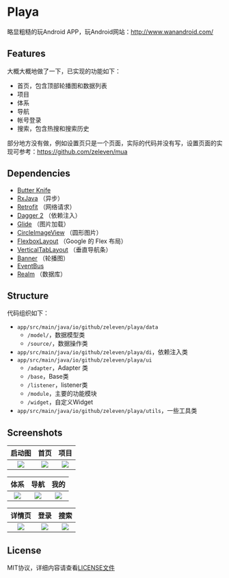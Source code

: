 # Playa
略显粗糙的玩Android APP，玩Android网站：http://www.wanandroid.com/

## Features
大概大概地做了一下，已实现的功能如下：
* 首页，包含顶部轮播图和数据列表
* 项目
* 体系
* 导航
* 帐号登录
* 搜索，包含热搜和搜索历史

部分地方没有做，例如设置页只是一个页面，实际的代码并没有写，设置页面的实现可参考：https://github.com/zeleven/mua

## Dependencies
* [Butter Knife](https://github.com/JakeWharton/butterknife)
* [RxJava](https://github.com/ReactiveX/RxJava) （异步）
* [Retrofit](https://github.com/square/retrofit) （网络请求）
* [Dagger 2](https://github.com/google/dagger) （依赖注入）
* [Glide](https://github.com/bumptech/glide) （图片加载）
* [CircleImageView](https://github.com/hdodenhof/CircleImageView) （圆形图片）
* [FlexboxLayout](https://github.com/google/flexbox-layout) （Google 的 Flex 布局）
* [VerticalTabLayout](https://github.com/qstumn/VerticalTabLayout) （垂直导航条）
* [Banner](https://github.com/youth5201314/banner) （轮播图）
* [EventBus](https://github.com/greenrobot/EventBus)
* [Realm](https://realm.io/) （数据库）

## Structure
代码组织如下：
* `app/src/main/java/io/github/zeleven/playa/data`
	* `/model/`，数据模型类
	* `/source/`，数据操作类
* `app/src/main/java/io/github/zeleven/playa/di`，依赖注入类
* `app/src/main/java/io/github/zeleven/playa/ui`
	* `/adapter`，Adapter 类
	* `/base`，Base类
	* `/listener`，listener类
	* `/module`，主要的功能模块
	* `/widget`，自定义Widget
* `app/src/main/java/io/github/zeleven/playa/utils`，一些工具类

## Screenshots
|启动图|首页|项目|
|:-:|:-:|:-:|
|![](/screenshots/S80915-154646.jpg)|![](/screenshots/S80915-154418.jpg)|![](/screenshots/S80915-154423.jpg)|

|体系|导航|我的|
|:-:|:-:|:-:|
|![](/screenshots/S80915-154428.jpg)|![](/screenshots/S80915-154434.jpg)|![](/screenshots/S80915-154438.jpg)|

|详情页|登录|搜索|
|:-:|:-:|:-:|
|![](/screenshots/S80915-154519.jpg)|![](/screenshots/S80915-154700.jpg)|![](/screenshots/S80915-154501.jpg)|

## License
MIT协议，详细内容请查看[LICENSE文件](/LICENSE)
